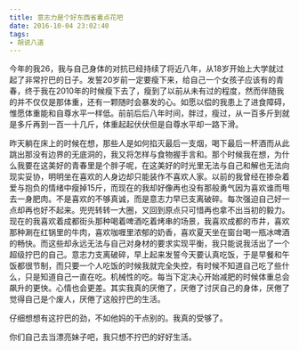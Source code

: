 ```yaml
---
title: 意志力是个好东西省着点花吧
date: 2016-10-04 23:02:40
tags:
- 胡说八道
---
```

今年的我26，我与自己身体的对抗已经持续了将近八年，从18岁开始上大学就过起了非常拧巴的日子。发誓20岁前一定要瘦下来，给自己一个女孩子应该有的青春，终于我在2010年的时候瘦下去了，瘦到了以前从未有过的程度，然而伴随我的并不仅仅是那体重，还有一颗随时会暴发的心。如愿以偿的我患上了进食障碍，惟愿体重能和自尊水平一样低。前前后后八年时间，胖过，瘦过，从一百多斤到就是多斤再到一百一十几斤，体重起起伏伏但是自尊水平却一路下滑。

昨天躺在床上的时候在想，那些人是如何掐灭最后一支烟，喝下最后一杯酒而从此跳出那没有边界的无底洞的，我又将怎样与食物握手言和。那个时候我在想，为什么我要在这美好的青春里是个胖子呢，在这美好的时光里无法与自己和解也无法向现实妥协，明明坐在喜欢的人身边却只能装作不喜欢人家。以前的我曾经在掺杂着爱与抱负的情绪中瘦掉15斤，而现在的我却好像再也没有那般勇气因为喜欢谁而甩去一身肥肉。不是喜欢的不够真诚，而是意志力早已支离破碎。每次强迫自己好一点却再也好不起来。兜兜转转一大圈，又回到原点只可惜再也拿不出当初的毅力。现在的我喜欢着成都街头那种喝着啤酒吃着烤串的场景，我喜欢成都的市井，喜欢那种涮在红锅里的牛肉，喜欢咖喱里浓郁的奶香，喜欢夏天坐在窗台喝一瓶冰啤酒的畅快。而这些却永远无法与自己对身材的要求实现平衡，我只能说我活出了一个超级拧巴的自己。意志力支离破碎，早上起来发誓今天要认真吃饭，于是早餐和午饭都很节制，而只要一个人吃饭的时候我就完全失控，有时候不知道自己吃了些什么，只是知道自己一直在吃。机械性的吃。每当下定决心开始减肥的时候体重总会飙升的更快。心情也会更差。其实我真的厌倦了，厌倦了讨厌自己的身体，厌倦了觉得自己是个废人，厌倦了这般拧巴的生活。

仔细想想有这拧巴的劲，不如他妈的干点别的。我真的受够了。

你们自己去当漂亮妹子吧，我只想不拧巴的好好生活。
